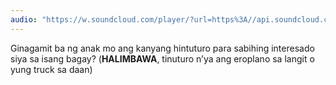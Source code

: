 ```yaml
---
audio: "https://w.soundcloud.com/player/?url=https%3A//api.soundcloud.com/tracks/1405643098%3Fsecret_token%3Ds-LSx8vG3bV47&color=%23ff5500&auto_play=true&hide_related=false&show_comments=true&show_user=true&show_reposts=false&show_teaser=true&visual=true"
---
```


Ginagamit ba ng anak mo ang kanyang hintuturo para sabihing interesado siya sa isang bagay? (<strong>HALIMBAWA</strong>, tinuturo n’ya ang eroplano sa langit o yung truck sa daan)